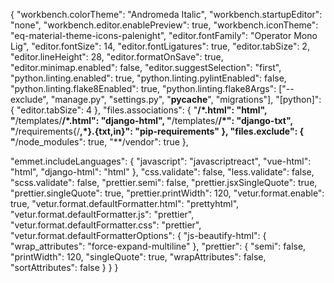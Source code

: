 {
  "workbench.colorTheme": "Andromeda Italic",
  "workbench.startupEditor": "none",
  "workbench.editor.enablePreview": true,
  "workbench.iconTheme": "eq-material-theme-icons-palenight",
  "editor.fontFamily": "Operator Mono Lig",
  "editor.fontSize": 14,
  "editor.fontLigatures": true,
  "editor.tabSize": 2,
  "editor.lineHeight": 28,
  "editor.formatOnSave": true,
  "editor.minimap.enabled": false,
  "editor.suggestSelection": "first",
  "python.linting.enabled": true,
  "python.linting.pylintEnabled": false,
  "python.linting.flake8Enabled": true,
  "python.linting.flake8Args": ["--exclude", "manage.py", "settings.py", "__pycache__", "migrations"],
  "[python]": {
    "editor.tabSize": 4
  },
  "files.associations": {
    "**/*.html": "html",
    "**/templates/**/*.html": "django-html",
    "**/templates/**/*": "django-txt",
    "**/requirements{/**,*}.{txt,in}": "pip-requirements"
  },
  "files.exclude": {
    "**/node_modules": true,
    "**/vendor": true
  },

  "emmet.includeLanguages": {
    "javascript": "javascriptreact",
    "vue-html": "html",
    "django-html": "html"
  },
  "css.validate": false,
  "less.validate": false,
  "scss.validate": false,
  "prettier.semi": false,
  "prettier.jsxSingleQuote": true,
  "prettier.singleQuote": true,
  "prettier.printWidth": 120,
  "vetur.format.enable": true,
  "vetur.format.defaultFormatter.html": "prettyhtml",
  "vetur.format.defaultFormatter.js": "prettier",
  "vetur.format.defaultFormatter.css": "prettier",
  "vetur.format.defaultFormatterOptions": {
    "js-beautify-html": {
      "wrap_attributes": "force-expand-multiline"
    },
    "prettier": {
      "semi": false,
      "printWidth": 120,
      "singleQuote": true,
      "wrapAttributes": false,
      "sortAttributes": false
    }
  }
}
